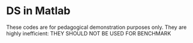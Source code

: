 # DS in Matlab 

These codes are for pedagogical demonstration purposes only. They are highly inefficient: THEY SHOULD NOT BE USED FOR BENCHMARK
